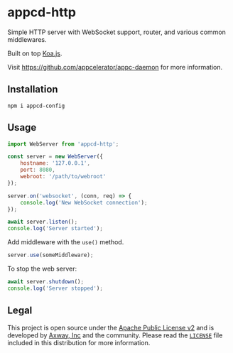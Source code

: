 # appcd-http

Simple HTTP server with WebSocket support, router, and various common middlewares.

Built on top [Koa.js](http://koajs.com/).

Visit https://github.com/appcelerator/appc-daemon for more information.

## Installation

	npm i appcd-config

## Usage

```js
import WebServer from 'appcd-http';

const server = new WebServer({
	hostname: '127.0.0.1',
	port: 8080,
	webroot: '/path/to/webroot'
});

server.on('websocket', (conn, req) => {
	console.log('New WebSocket connection');
});

await server.listen();
console.log('Server started');
```

Add middleware with the `use()` method.

```js
server.use(someMiddleware);
```

To stop the web server:

```js
await server.shutdown();
console.log('Server stopped');
```

## Legal

This project is open source under the [Apache Public License v2][1] and is developed by
[Axway, Inc](http://www.axway.com/) and the community. Please read the [`LICENSE`][1] file included
in this distribution for more information.

[1]: https://github.com/appcelerator/appc-daemon/blob/master/packages/appcd-http/LICENSE
